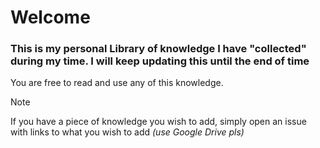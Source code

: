 # Welcome
### This is my personal Library of knowledge I have "collected" during my time. I will keep updating this until the end of time

You are free to read and use any of this knowledge.

> [!note]
> If you have a piece of knowledge you wish to add, simply open an issue with links to what you wish to add *(use Google Drive pls)*
